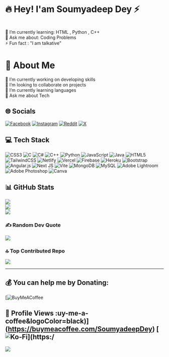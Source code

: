 # 🔥 Hey! I'am Soumyadeep Dey ⚡
<br>🌱 I’m currently learning: HTML , Python , C++
<br>💬 Ask me about: Coding Problems
<br>⚡ Fun fact  : "I am talkative" 

# 💫 About Me
🔭 I’m currently working on developing skills<br>👯 I’m looking to collaborate on projects<br>🌱 I’m currently learning languages<br>💬 Ask me about Tech

## 🌐 Socials
[![Facebook](https://img.shields.io/badge/Facebook-%231877F2.svg?logo=Facebook&logoColor=white)](https://facebook.com/iSoumyadeepDey) [![Instagram](https://img.shields.io/badge/Instagram-%23E4405F.svg?logo=Instagram&logoColor=white)](https://instagram.com/s0umy4_Xd) [![Reddit](https://img.shields.io/badge/Reddit-%23FF4500.svg?logo=Reddit&logoColor=white)](https://reddit.com/user/iSoumyadeepDey) [![X](https://img.shields.io/badge/X-black.svg?logo=X&logoColor=white)](https://x.com/iSoumyadeepDey) 

## 💻 Tech Stack
![CSS3](https://img.shields.io/badge/css3-%231572B6.svg?style=flat-square&logo=css3&logoColor=white) ![C](https://img.shields.io/badge/c-%2300599C.svg?style=flat-square&logo=c&logoColor=white) ![C#](https://img.shields.io/badge/c%23-%23239120.svg?style=flat-square&logo=csharp&logoColor=white) ![C++](https://img.shields.io/badge/c++-%2300599C.svg?style=flat-square&logo=c%2B%2B&logoColor=white) ![Python](https://img.shields.io/badge/python-3670A0?style=flat-square&logo=python&logoColor=ffdd54) ![JavaScript](https://img.shields.io/badge/javascript-%23323330.svg?style=flat-square&logo=javascript&logoColor=%23F7DF1E) ![Java](https://img.shields.io/badge/java-%23ED8B00.svg?style=flat-square&logo=openjdk&logoColor=white) ![HTML5](https://img.shields.io/badge/html5-%23E34F26.svg?style=flat-square&logo=html5&logoColor=white) ![TailwindCSS](https://img.shields.io/badge/tailwindcss-%2338B2AC.svg?style=flat-square&logo=tailwind-css&logoColor=white) ![Netlify](https://img.shields.io/badge/netlify-%23000000.svg?style=flat-square&logo=netlify&logoColor=#00C7B7) ![Vercel](https://img.shields.io/badge/vercel-%23000000.svg?style=flat-square&logo=vercel&logoColor=white) ![Firebase](https://img.shields.io/badge/firebase-%23039BE5.svg?style=flat-square&logo=firebase) ![Heroku](https://img.shields.io/badge/heroku-%23430098.svg?style=flat-square&logo=heroku&logoColor=white) ![Bootstrap](https://img.shields.io/badge/bootstrap-%238511FA.svg?style=flat-square&logo=bootstrap&logoColor=white) ![Angular.js](https://img.shields.io/badge/angular.js-%23E23237.svg?style=flat-square&logo=angularjs&logoColor=white) ![Next JS](https://img.shields.io/badge/Next-black?style=flat-square&logo=next.js&logoColor=white) ![Vite](https://img.shields.io/badge/vite-%23646CFF.svg?style=flat-square&logo=vite&logoColor=white) ![MongoDB](https://img.shields.io/badge/MongoDB-%234ea94b.svg?style=flat-square&logo=mongodb&logoColor=white) ![MySQL](https://img.shields.io/badge/mysql-4479A1.svg?style=flat-square&logo=mysql&logoColor=white) ![Adobe Lightroom](https://img.shields.io/badge/Adobe%20Lightroom-31A8FF.svg?style=flat-square&logo=Adobe%20Lightroom&logoColor=white) ![Adobe Photoshop](https://img.shields.io/badge/adobe%20photoshop-%2331A8FF.svg?style=flat-square&logo=adobe%20photoshop&logoColor=white) ![Canva](https://img.shields.io/badge/Canva-%2300C4CC.svg?style=flat-square&logo=Canva&logoColor=white)

## 📊 GitHub Stats
![](https://github-readme-stats.vercel.app/api?username=SoumyaEXE&theme=github_dark&hide_border=false&include_all_commits=false&count_private=false)<br/>
![](https://github-readme-streak-stats.herokuapp.com/?user=SoumyaEXE&theme=github_dark&hide_border=false)<br/>
![](https://github-readme-stats.vercel.app/api/top-langs/?username=SoumyaEXE&theme=github_dark&hide_border=false&include_all_commits=false&count_private=false&layout=compact)

### ✍️ Random Dev Quote
![](https://quotes-github-readme.vercel.app/api?type=vetical&theme=tokyonight)

### 🔝 Top Contributed Repo
![](https://github-contributor-stats.vercel.app/api?username=SoumyaEXE&limit=5&theme=github_dark&combine_all_yearly_contributions=true)

---

## 💰 You can help me by Donating: 
[![BuyMeACoffee](https://img.shields.io/badge/Buy%20Me%20a%20Coffee-ffdd00?style=for-the-badge&logo=b/ko-fi.com/SoumyadeepDey)
## 👀 Profile Views :uy-me-a-coffee&logoColor=black)](https://buymeacoffee.com/SoumyadeepDey)  [![Ko-Fi](https://img.shields.io/badge/Ko--fi-F16061?style=for-the-badge&logo=ko-fi&logoColor=white)](https:/
[![](https://visitcount.itsvg.in/api?id=SoumyaEXE&icon=2&color=0)](https://visitcount.itsvg.in)


<!-- Proudly created with ❤ by Soumya -->
